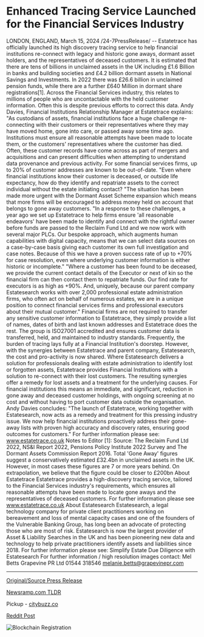 # Enhanced Tracing Service Launched for the Financial Services Industry

LONDON, ENGLAND, March 15, 2024 /24-7PressRelease/ -- Estatetrace has officially launched its high discovery tracing service to help financial institutions re-connect with legacy and historic gone aways, dormant asset holders, and the representatives of deceased customers.   It is estimated that there are tens of billions in unclaimed assets in the UK including £1.6 Billion in banks and building societies and £4.2 billion dormant assets in National Savings and Investments. In 2022 there was £26.6 billion in unclaimed pension funds, while there are a further £640 Million in dormant share registrations[1]. Across the Financial Services industry, this relates to millions of people who are uncontactable with the held customer information. Often this is despite previous efforts to correct this data.   Andy Davies, Financial Institutions Relationship Manager at Estatetrace explains: "As custodians of assets, financial institutions face a huge challenge re-connecting with their customers or their representatives where they may have moved home, gone into care, or passed away some time ago. Institutions must ensure all reasonable attempts have been made to locate them, or the customers' representatives where the customer has died. Often, these customer records have come across as part of mergers and acquisitions and can present difficulties when attempting to understand data provenance and previous activity. For some financial services firms, up to 20% of customer addresses are known to be out-of-date.   "Even where financial institutions know their customer is deceased, or outside life expectancy, how do they identify and repatriate assets to the correct individual without the estate initiating contact?   "The situation has been made more urgent with the Dormant Asset Scheme expansion which means that more firms will be encouraged to address money held on account that belongs to gone away customers.   "In a response to these challenges, a year ago we set up Estatetrace to help firms ensure 'all reasonable endeavors' have been made to identify and connect with the rightful owner before funds are passed to the Reclaim Fund Ltd and we now work with several major PLCs. Our bespoke approach, which augments human capabilities with digital capacity, means that we can select data sources on a case-by-case basis giving each customer its own full investigation and case notes. Because of this we have a proven success rate of up to +70% for case resolution, even where underlying customer information is either historic or incomplete."  "Where a customer has been found to be deceased, we provide the current contact details of the Executor or next of kin so the financial firm can then contact them to repatriate funds. Our find rate for executors is as high as +90%. And, uniquely, because our parent company Estatesearch works with over 2,000 professional estate administration firms, who often act on behalf of numerous estates, we are in a unique position to connect financial services firms and professional executors about their mutual customer."  Financial firms are not required to transfer any sensitive customer information to Estatetrace, they simply provide a list of names, dates of birth and last known addresses and Estatetrace does the rest. The group is ISO27001 accredited and ensures customer data is transferred, held, and maintained to industry standards.   Frequently, the burden of tracing lays fully at a Financial Institution's doorstep. However, with the synergies between Estatetrace and parent company, Estatesearch, the cost and pro-activity is now shared. Where Estatesearch delivers a solution for professionals dealing with estate administration to identify lost or forgotten assets, Estatetrace provides Financial Institutions with a solution to re-connect with their lost customers. The resulting synergies offer a remedy for lost assets and a treatment for the underlying causes.  For financial institutions this means an immediate, and significant, reduction in gone away and deceased customer holdings, with ongoing screening at no cost and without having to port customer data outside the organisation.  Andy Davies concludes: "The launch of Estatetrace, working together with Estatesearch, now acts as a remedy and treatment for this pressing industry issue. We now help financial institutions proactively address their gone-away lists with proven high accuracy and discovery rates, ensuring good outcomes for customers."  For further information please see: www.estatetrace.co.uk  Notes to Editor [1]: Source: The Reclaim Fund Ltd 2022, NS&I Report 2022, Pensions Policy Institute 2022 Survey and The Dormant Assets Commission Report 2016. Total 'Gone Away' figures suggest a conservatively estimated £32.4bn in unclaimed assets in the UK. However, in most cases these figures are 7 or more years behind. On extrapolation, we believe that the figure could be closer to £200bn  About Estatetrace Estatetrace provides a high-discovery tracing service, tailored to the Financial Services industry's requirements, which ensures all reasonable attempts have been made to locate gone aways and the representatives of deceased customers. For further information please see www.estatetrace.co.uk  About Estatesearch Estatesearch, a legal technology company for private client practitioners working on bereavement and loss of mental capacity cases and one of the founders of the Vulnerable Banking Group, has long been an advocate of protecting those who are most of risk. Estatesearch is now the largest provider of Asset & Liability Searches in the UK and has been pioneering new data and technology to help private practitioners identify assets and liabilities since 2018. For further information please see: Simplify Estate Due Diligence with Estatesearch  For further information / high resolution images contact: Mel Betts Grapevine PR Ltd 01544 318546 melanie.betts@grapevinepr.com 

---

[Original/Source Press Release](https://www.24-7pressrelease.com/press-release/509253/enhanced-tracing-service-launched-for-the-financial-services-industry)
                    

[Newsramp.com TLDR](https://newsramp.com/curated-news/estatetrace-launches-high-discovery-tracing-service-for-financial-institutions/7dff7b36532f694102d1fbadbe08a190) 


Pickup - [citybuzz.co](https://citybuzz.co/2024/03/15/estatetrace-launches-tracing-service-to-reconnect-financial-firms-with-lost-customers)
 



[Reddit Post](https://www.reddit.com/r/Business_NewsRamp/comments/1bf85mm/estatetrace_launches_high_discovery_tracing/) 



![Blockchain Registration](https://cdn.newsramp.app/24-7PressRelease/qrcode/243/15/lambNgax.webp)